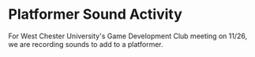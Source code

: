 # Platformer Sound Activity

For West Chester University's Game Development Club meeting on 11/26, we are recording sounds to add to a platformer.
